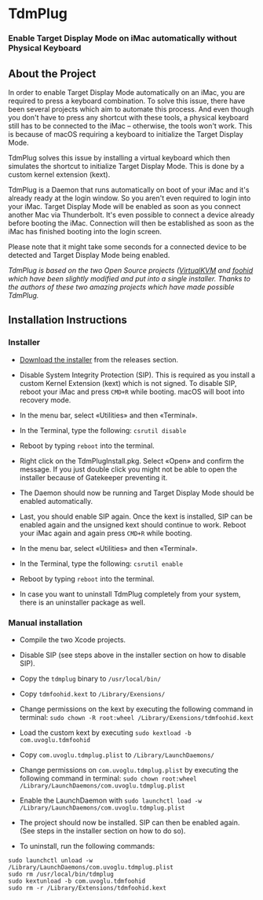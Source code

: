 # TdmPlug

### Enable Target Display Mode on iMac automatically without Physical Keyboard

## About the Project

In order to enable Target Display Mode automatically on an iMac, you are required to press a keyboard combination.
To solve this issue, there have been several projects which aim to automate this process. And even though you don't have to press any shortcut with these tools, a physical keyboard still has to be connected to the iMac – otherwise, the tools won't work. This is because of macOS requiring a keyboard to initialize the Target Display Mode.

TdmPlug solves this issue by installing a virtual keyboard which then simulates the shortcut to initialize Target Display Mode. This is done by a custom kernel extension (kext).

TdmPlug is a Daemon that runs automatically on boot of your iMac and it's already ready at the login window. So you aren't even required to login into your iMac. Target Display Mode will be enabled as soon as you connect another Mac via Thunderbolt.
It's even possible to connect a device already before booting the iMac. Connection will then be established as soon as the iMac has finished booting into the login screen.

Please note that it might take some seconds for a connected device to be detected and Target Display Mode being enabled.

*TdmPlug is based on the two Open Source projects ([VirtualKVM](https://github.com/duanefields/VirtualKVM) and [foohid](https://github.com/unbit/foohid) which have been slightly modified and put into a single installer. Thanks to the authors of these two amazing projects which have made possible TdmPlug.*


## Installation Instructions

### Installer

* [Download the installer](https://github.com/uvoglu/TdmPlug/releases/download/1.0/TdmPlug.dmg) from the releases section.


* Disable System Integrity Protection (SIP). This is required as you install a custom Kernel Extension (kext) which is not signed. To disable SIP, reboot your iMac and press `CMD+R` while booting. macOS will boot into recovery mode.
* In the menu bar, select «Utilities» and then «Terminal».
* In the Terminal, type the following: `csrutil disable`
* Reboot by typing `reboot` into the terminal.


* Right click on the TdmPlugInstall.pkg. Select «Open» and confirm the message. If you just double click you might not be able to open the installer because of Gatekeeper preventing it.
* The Daemon should now be running and Target Display Mode should be enabled automatically.


* Last, you should enable SIP again. Once the kext is installed, SIP can be enabled again and the unsigned kext should continue to work. Reboot your iMac again and again press `CMD+R` while booting.
* In the menu bar, select «Utilities» and then «Terminal».
* In the Terminal, type the following: `csrutil enable`
* Reboot by typing `reboot` into the terminal.


* In case you want to uninstall TdmPlug completely from your system, there is an uninstaller package as well.


### Manual installation

* Compile the two Xcode projects.
* Disable SIP (see steps above in the installer section on how to disable SIP).


* Copy the `tdmplug` binary to `/usr/local/bin/`


* Copy `tdmfoohid.kext` to `/Library/Exensions/`
* Change permissions on the kext by executing the following command in terminal: `sudo chown -R root:wheel /Library/Exensions/tdmfoohid.kext`
* Load the custom kext by executing `sudo kextload -b com.uvoglu.tdmfoohid`

* Copy `com.uvoglu.tdmplug.plist` to `/Library/LaunchDaemons/`
* Change permissions on `com.uvoglu.tdmplug.plist` by executing the following command in terminal: `sudo chown root:wheel /Library/LaunchDaemons/com.uvoglu.tdmplug.plist`
* Enable the LaunchDaemon with `sudo launchctl load -w /Library/LaunchDaemons/com.uvoglu.tdmplug.plist`


* The project should now be installed. SIP can then be enabled again. (See steps in the installer section on how to do so).
* To uninstall, run the following commands:  
```
sudo launchctl unload -w /Library/LaunchDaemons/com.uvoglu.tdmplug.plist
sudo rm /usr/local/bin/tdmplug
sudo kextunload -b com.uvoglu.tdmfoohid
sudo rm -r /Library/Extensions/tdmfoohid.kext
```
